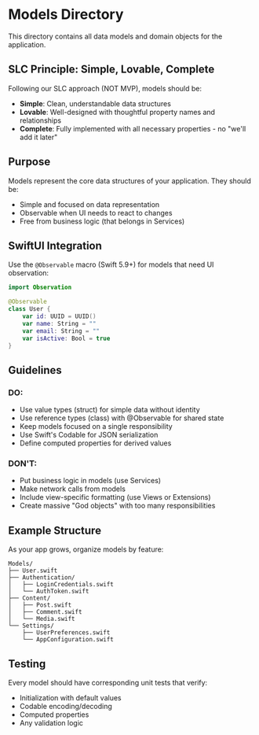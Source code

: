 # Models Directory

This directory contains all data models and domain objects for the application.

## SLC Principle: Simple, Lovable, Complete

Following our SLC approach (NOT MVP), models should be:
- **Simple**: Clean, understandable data structures
- **Lovable**: Well-designed with thoughtful property names and relationships
- **Complete**: Fully implemented with all necessary properties - no "we'll add it later"

## Purpose

Models represent the core data structures of your application. They should be:
- Simple and focused on data representation
- Observable when UI needs to react to changes
- Free from business logic (that belongs in Services)

## SwiftUI Integration

Use the `@Observable` macro (Swift 5.9+) for models that need UI observation:

```swift
import Observation

@Observable
class User {
    var id: UUID = UUID()
    var name: String = ""
    var email: String = ""
    var isActive: Bool = true
}
```

## Guidelines

### DO:
- Use value types (struct) for simple data without identity
- Use reference types (class) with @Observable for shared state
- Keep models focused on a single responsibility
- Use Swift's Codable for JSON serialization
- Define computed properties for derived values

### DON'T:
- Put business logic in models (use Services)
- Make network calls from models
- Include view-specific formatting (use Views or Extensions)
- Create massive "God objects" with too many responsibilities

## Example Structure

As your app grows, organize models by feature:

```
Models/
├── User.swift
├── Authentication/
│   ├── LoginCredentials.swift
│   └── AuthToken.swift
├── Content/
│   ├── Post.swift
│   ├── Comment.swift
│   └── Media.swift
└── Settings/
    ├── UserPreferences.swift
    └── AppConfiguration.swift
```

## Testing

Every model should have corresponding unit tests that verify:
- Initialization with default values
- Codable encoding/decoding
- Computed properties
- Any validation logic